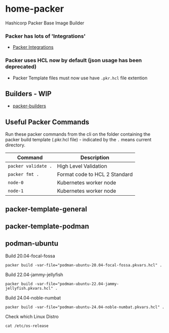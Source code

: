 # home-packer
Hashicorp Packer Base Image Builder

### Packer has lots of 'Integrations'

- [Packer Integrations](https://developer.hashicorp.com/packer/integrations)



### Packer uses HCL now by default (json usage has been deprecated)

- Packer Template files must now use have `.pkr.hcl` file extention

## Builders - WIP

- [packer-builders](https://developer.hashicorp.com/packer/docs/community-tools#community-builders)

## Useful Packer Commands

Run these packer commands from the cli on the folder containing the packer build template (.pkr.hcl file) - indicated by the `.` means current directory.

| Command               | Description                   |
|-----------------------|-------------------------------|
| `packer validate .`   | High Level Validation         |
| `packer fmt .`        | Format code to HCL 2 Standard |
| `node-0`  | Kubernetes worker node |
| `node-1`  | Kubernetes worker node |

## packer-template-general

## packer-template-podman

## podman-ubuntu

Build 20.04-focal-fossa

    packer build -var-file="podman-ubuntu-20.04-focal-fossa.pkvars.hcl" .

Build 22.04-jammy-jellyfish

    packer build -var-file="podman-ubuntu-22.04-jammy-jellyfish.pkvars.hcl" .

Build 24.04-noble-numbat

    packer build -var-file="podman-ubuntu-24.04-noble-numbat.pkvars.hcl" .



Check which Linux Distro

    cat /etc/os-release